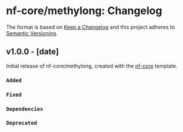 # nf-core/methylong: Changelog

The format is based on [Keep a Changelog](https://keepachangelog.com/en/1.0.0/)
and this project adheres to [Semantic Versioning](https://semver.org/spec/v2.0.0.html).

## v1.0.0 - [date]

Initial release of nf-core/methylong, created with the [nf-core](https://nf-co.re/) template.

### `Added`

### `Fixed`

### `Dependencies`

### `Deprecated`
